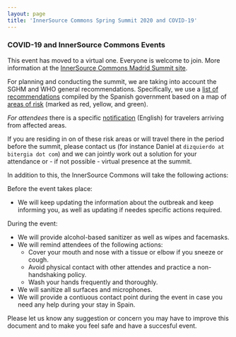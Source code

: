 ```yaml
---
layout: page
title: 'InnerSource Commons Spring Summit 2020 and COVID-19'
---
```


### COVID-19 and InnerSource Commons Events

This event has moved to a virtual one. Everyone is welcome to join. More information at the [InnerSource Commons Madrid Summit site](http://innersourcecommons.org/events/isc-spring-2020/).




For planning and conducting the summit, we are taking into account the SGHM and WHO general recommendations. Specifically, we use a [list of recommendations](https://www.mscbs.gob.es/profesionales/saludPublica/ccayes/alertasActual/nCov-China/documentos/Recomendaciones_regreso_area_riesgo.pdf) compiled by the Spanish government based on a map of [areas of risk](https://www.mscbs.gob.es/profesionales/saludPublica/ccayes/alertasActual/nCov-China/areas.htm) (marked as red, yellow, and green).

*For attendees* there is a specific [notification](https://www.mscbs.gob.es/profesionales/saludPublica/sanidadExterior/salud/pdf/CARTEL_INGLES_CORONAVIRUS_COVID_19_02.pdf) (English) for travelers arriving from affected areas.

If you are residing in on of these risk areas or will travel there in the period before the summit, please contact us (for instance Daniel at `dizquierdo at bitergia dot com`) and we can jointly work out a solution for your attendance or - if not possible - virtual presence at the summit.

In addition to this, the InnerSource Commons will take the following actions:

Before the event takes place:
* We will keep updating the information about the outbreak and keep informing you, as well as updating if needes specific actions required.

During the event:
* We will provide alcohol-based sanitizer as well as wipes and facemasks.
* We will remind attendees of the following actions:
  * Cover your mouth and nose with a tissue or elbow if you sneeze or cough.
  * Avoid physical contact with other attendes and practice a non-handshaking policy.
  * Wash your hands frequently and thoroughly.
* We will sanitize all surfaces and microphones.
* We will provide a contiuous contact point during the event in case you need any help during your stay in Spain.

Please let us know any suggestion or concern you may have to improve this document and to make you feel safe and have a succesful event.
